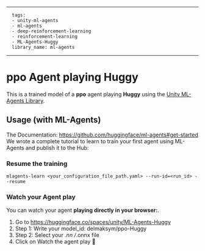 
---
      tags:
      - unity-ml-agents
      - ml-agents
      - deep-reinforcement-learning
      - reinforcement-learning
      - ML-Agents-Huggy
      library_name: ml-agents
---
    
  # **ppo** Agent playing **Huggy**
  This is a trained model of a **ppo** agent playing **Huggy** using the [Unity ML-Agents Library](https://github.com/Unity-Technologies/ml-agents).
  
  ## Usage (with ML-Agents)
  The Documentation: https://github.com/huggingface/ml-agents#get-started
  We wrote a complete tutorial to learn to train your first agent using ML-Agents and publish it to the Hub:


  ### Resume the training
  ```
  mlagents-learn <your_configuration_file_path.yaml> --run-id=<run_id> --resume
  ```
  ### Watch your Agent play
  You can watch your agent **playing directly in your browser:**.
  
  1. Go to https://huggingface.co/spaces/unity/ML-Agents-Huggy
  2. Step 1: Write your model_id: delmaksym/ppo-Huggy
  3. Step 2: Select your *.nn /*.onnx file
  4. Click on Watch the agent play 👀
  